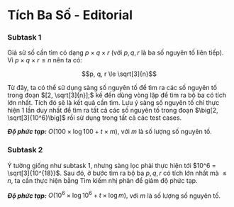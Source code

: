 # Tích Ba Số - Editorial

### Subtask 1

Giả sử số cần tìm có dạng $p \times q \times r$ (với $p, q, r$ là ba số nguyên tố liên tiếp). Vì $p \times q \times r \le n$ nên ta có:

$$p, q, r \le \sqrt[3]{n}$$

Từ đây, ta có thể sử dụng sàng số nguyên tố để tìm ra các số nguyên tố trong đoạn $[2, \sqrt[3]{n}];$ kế đến dùng vòng lặp để tìm ra bộ ba có tích lớn nhất. Tích đó sẽ là kết quả cần tìm. Lưu ý sàng số nguyên tố chỉ thực hiện $1$ lần duy nhất để tìm ra tất cả các số nguyên tố trong đoạn $\big[2, \sqrt[3]{10^6}\big]$ rồi sử dụng trong tất cả các test cases.

***Độ phức tạp:*** $O(100 \times \log 100 + t \times m),$ với $m$ là số lượng số nguyên tố.

### Subtask 2

Ý tưởng giống như subtask $1,$ nhưng sàng lọc phải thực hiện tới $10^6 = \sqrt[3]{10^{18}}$. Sau đó, ở bước tìm ra bộ ba $p, q, r$ có tích lớn nhất mà $\le n,$ ta cần thực hiện bằng Tìm kiếm nhị phân để giảm độ phức tạp.

***Độ phức tạp:*** $O(10^6 \times \log 10^6 + t \times \log m),$ với $m$ là số lượng số nguyên tố.